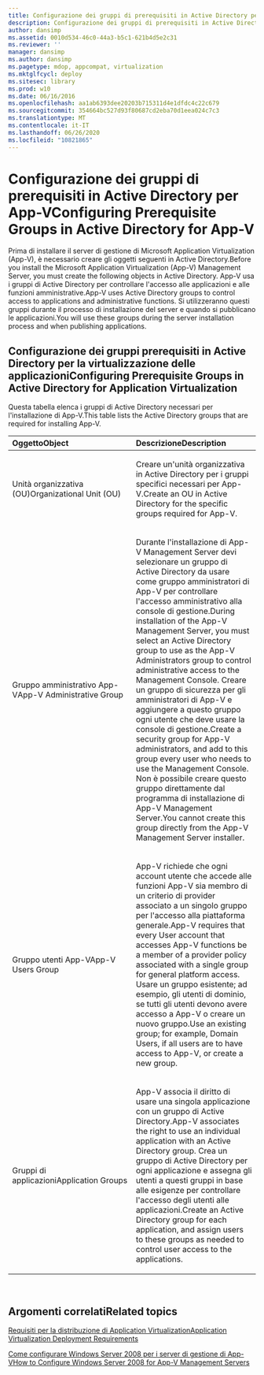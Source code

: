 ```yaml
---
title: Configurazione dei gruppi di prerequisiti in Active Directory per App-V
description: Configurazione dei gruppi di prerequisiti in Active Directory per App-V
author: dansimp
ms.assetid: 0010d534-46c0-44a3-b5c1-621b4d5e2c31
ms.reviewer: ''
manager: dansimp
ms.author: dansimp
ms.pagetype: mdop, appcompat, virtualization
ms.mktglfcycl: deploy
ms.sitesec: library
ms.prod: w10
ms.date: 06/16/2016
ms.openlocfilehash: aa1ab6393dee20203b715311d4e1dfdc4c22c679
ms.sourcegitcommit: 354664bc527d93f80687cd2eba70d1eea024c7c3
ms.translationtype: MT
ms.contentlocale: it-IT
ms.lasthandoff: 06/26/2020
ms.locfileid: "10821865"
---
```

# <span data-ttu-id="db7b8-103">Configurazione dei gruppi di prerequisiti in Active Directory per App-V</span><span class="sxs-lookup"><span data-stu-id="db7b8-103">Configuring Prerequisite Groups in Active Directory for App-V</span></span>


<span data-ttu-id="db7b8-104">Prima di installare il server di gestione di Microsoft Application Virtualization (App-V), è necessario creare gli oggetti seguenti in Active Directory.</span><span class="sxs-lookup"><span data-stu-id="db7b8-104">Before you install the Microsoft Application Virtualization (App-V) Management Server, you must create the following objects in Active Directory.</span></span> <span data-ttu-id="db7b8-105">App-V usa i gruppi di Active Directory per controllare l'accesso alle applicazioni e alle funzioni amministrative.</span><span class="sxs-lookup"><span data-stu-id="db7b8-105">App-V uses Active Directory groups to control access to applications and administrative functions.</span></span> <span data-ttu-id="db7b8-106">Si utilizzeranno questi gruppi durante il processo di installazione del server e quando si pubblicano le applicazioni.</span><span class="sxs-lookup"><span data-stu-id="db7b8-106">You will use these groups during the server installation process and when publishing applications.</span></span>

## <span data-ttu-id="db7b8-107">Configurazione dei gruppi prerequisiti in Active Directory per la virtualizzazione delle applicazioni</span><span class="sxs-lookup"><span data-stu-id="db7b8-107">Configuring Prerequisite Groups in Active Directory for Application Virtualization</span></span>


<span data-ttu-id="db7b8-108">Questa tabella elenca i gruppi di Active Directory necessari per l'installazione di App-V.</span><span class="sxs-lookup"><span data-stu-id="db7b8-108">This table lists the Active Directory groups that are required for installing App-V.</span></span>

<table>
<colgroup>
<col width="50%" />
<col width="50%" />
</colgroup>
<thead>
<tr class="header">
<th align="left"><span data-ttu-id="db7b8-109">Oggetto</span><span class="sxs-lookup"><span data-stu-id="db7b8-109">Object</span></span></th>
<th align="left"><span data-ttu-id="db7b8-110">Descrizione</span><span class="sxs-lookup"><span data-stu-id="db7b8-110">Description</span></span></th>
</tr>
</thead>
<tbody>
<tr class="odd">
<td align="left"><p><span data-ttu-id="db7b8-111">Unità organizzativa (OU)</span><span class="sxs-lookup"><span data-stu-id="db7b8-111">Organizational Unit (OU)</span></span></p></td>
<td align="left"><p><span data-ttu-id="db7b8-112">Creare un'unità organizzativa in Active Directory per i gruppi specifici necessari per App-V.</span><span class="sxs-lookup"><span data-stu-id="db7b8-112">Create an OU in Active Directory for the specific groups required for App-V.</span></span></p></td>
</tr>
<tr class="even">
<td align="left"><p><span data-ttu-id="db7b8-113">Gruppo amministrativo App-V</span><span class="sxs-lookup"><span data-stu-id="db7b8-113">App-V Administrative Group</span></span></p></td>
<td align="left"><p><span data-ttu-id="db7b8-114">Durante l'installazione di App-V Management Server devi selezionare un gruppo di Active Directory da usare come gruppo amministratori di App-V per controllare l'accesso amministrativo alla console di gestione.</span><span class="sxs-lookup"><span data-stu-id="db7b8-114">During installation of the App-V Management Server, you must select an Active Directory group to use as the App-V Administrators group to control administrative access to the Management Console.</span></span> <span data-ttu-id="db7b8-115">Creare un gruppo di sicurezza per gli amministratori di App-V e aggiungere a questo gruppo ogni utente che deve usare la console di gestione.</span><span class="sxs-lookup"><span data-stu-id="db7b8-115">Create a security group for App-V administrators, and add to this group every user who needs to use the Management Console.</span></span> <span data-ttu-id="db7b8-116">Non è possibile creare questo gruppo direttamente dal programma di installazione di App-V Management Server.</span><span class="sxs-lookup"><span data-stu-id="db7b8-116">You cannot create this group directly from the App-V Management Server installer.</span></span></p></td>
</tr>
<tr class="odd">
<td align="left"><p><span data-ttu-id="db7b8-117">Gruppo utenti App-V</span><span class="sxs-lookup"><span data-stu-id="db7b8-117">App-V Users Group</span></span></p></td>
<td align="left"><p><span data-ttu-id="db7b8-118">App-V richiede che ogni account utente che accede alle funzioni App-V sia membro di un criterio di provider associato a un singolo gruppo per l'accesso alla piattaforma generale.</span><span class="sxs-lookup"><span data-stu-id="db7b8-118">App-V requires that every User account that accesses App-V functions be a member of a provider policy associated with a single group for general platform access.</span></span> <span data-ttu-id="db7b8-119">Usare un gruppo esistente; ad esempio, gli utenti di dominio, se tutti gli utenti devono avere accesso a App-V o creare un nuovo gruppo.</span><span class="sxs-lookup"><span data-stu-id="db7b8-119">Use an existing group; for example, Domain Users, if all users are to have access to App-V, or create a new group.</span></span></p></td>
</tr>
<tr class="even">
<td align="left"><p><span data-ttu-id="db7b8-120">Gruppi di applicazioni</span><span class="sxs-lookup"><span data-stu-id="db7b8-120">Application Groups</span></span></p></td>
<td align="left"><p><span data-ttu-id="db7b8-121">App-V associa il diritto di usare una singola applicazione con un gruppo di Active Directory.</span><span class="sxs-lookup"><span data-stu-id="db7b8-121">App-V associates the right to use an individual application with an Active Directory group.</span></span> <span data-ttu-id="db7b8-122">Crea un gruppo di Active Directory per ogni applicazione e assegna gli utenti a questi gruppi in base alle esigenze per controllare l'accesso degli utenti alle applicazioni.</span><span class="sxs-lookup"><span data-stu-id="db7b8-122">Create an Active Directory group for each application, and assign users to these groups as needed to control user access to the applications.</span></span></p></td>
</tr>
</tbody>
</table>

 

## <span data-ttu-id="db7b8-123">Argomenti correlati</span><span class="sxs-lookup"><span data-stu-id="db7b8-123">Related topics</span></span>


[<span data-ttu-id="db7b8-124">Requisiti per la distribuzione di Application Virtualization</span><span class="sxs-lookup"><span data-stu-id="db7b8-124">Application Virtualization Deployment Requirements</span></span>](application-virtualization-deployment-requirements.md)

[<span data-ttu-id="db7b8-125">Come configurare Windows Server 2008 per i server di gestione di App-V</span><span class="sxs-lookup"><span data-stu-id="db7b8-125">How to Configure Windows Server 2008 for App-V Management Servers</span></span>](how-to-configure-windows-server-2008-for-app-v-management-servers.md)

 

 





